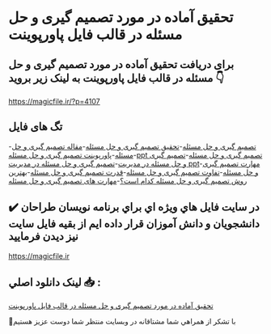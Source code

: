 # تحقیق آماده در مورد تصمیم گیری و حل مسئله در قالب فایل پاورپوینت

## برای دریافت تحقیق آماده در مورد تصمیم گیری و حل مسئله در قالب فایل پاورپوینت به لینک زیر بروید 👇

https://magicfile.ir/?p=4107

## تگ های فایل

-[تصمیم گیری و حل مسئله](https://magicfile.ir/product/%d8%aa%d8%ad%d9%82%db%8c%d9%82-%d8%a2%d9%85%d8%a7%d8%af%d9%87-%d8%aa%d8%b5%d9%85%db%8c%d9%85-%da%af%db%8c%d8%b1%db%8c-%d9%88-%d8%ad%d9%84-%d9%85%d8%b3%d8%a6%d9%84%d9%87-%d9%be%d8%a7%d9%88%d8%b1%d9%be%d9%88%db%8c%d9%86%d8%aa/)-[تحقیق تصمیم گیری و حل مسئله](https://magicfile.ir/product/%d8%aa%d8%ad%d9%82%db%8c%d9%82-%d8%a2%d9%85%d8%a7%d8%af%d9%87-%d8%aa%d8%b5%d9%85%db%8c%d9%85-%da%af%db%8c%d8%b1%db%8c-%d9%88-%d8%ad%d9%84-%d9%85%d8%b3%d8%a6%d9%84%d9%87-%d9%be%d8%a7%d9%88%d8%b1%d9%be%d9%88%db%8c%d9%86%d8%aa/)-[مقاله تصمیم گیری و حل مسئله](https://magicfile.ir/product/%d8%aa%d8%ad%d9%82%db%8c%d9%82-%d8%a2%d9%85%d8%a7%d8%af%d9%87-%d8%aa%d8%b5%d9%85%db%8c%d9%85-%da%af%db%8c%d8%b1%db%8c-%d9%88-%d8%ad%d9%84-%d9%85%d8%b3%d8%a6%d9%84%d9%87-%d9%be%d8%a7%d9%88%d8%b1%d9%be%d9%88%db%8c%d9%86%d8%aa/)-[پاورپوینت تصمیم گیری و حل مسئله](https://magicfile.ir/product/%d8%aa%d8%ad%d9%82%db%8c%d9%82-%d8%a2%d9%85%d8%a7%d8%af%d9%87-%d8%aa%d8%b5%d9%85%db%8c%d9%85-%da%af%db%8c%d8%b1%db%8c-%d9%88-%d8%ad%d9%84-%d9%85%d8%b3%d8%a6%d9%84%d9%87-%d9%be%d8%a7%d9%88%d8%b1%d9%be%d9%88%db%8c%d9%86%d8%aa/)-[ppt تصمیم گیری و حل مسئله](https://magicfile.ir/product/%d8%aa%d8%ad%d9%82%db%8c%d9%82-%d8%a2%d9%85%d8%a7%d8%af%d9%87-%d8%aa%d8%b5%d9%85%db%8c%d9%85-%da%af%db%8c%d8%b1%db%8c-%d9%88-%d8%ad%d9%84-%d9%85%d8%b3%d8%a6%d9%84%d9%87-%d9%be%d8%a7%d9%88%d8%b1%d9%be%d9%88%db%8c%d9%86%d8%aa/)-[تصمیم گیری و حل مسئله در مدیریت](https://magicfile.ir/product/%d8%aa%d8%ad%d9%82%db%8c%d9%82-%d8%a2%d9%85%d8%a7%d8%af%d9%87-%d8%aa%d8%b5%d9%85%db%8c%d9%85-%da%af%db%8c%d8%b1%db%8c-%d9%88-%d8%ad%d9%84-%d9%85%d8%b3%d8%a6%d9%84%d9%87-%d9%be%d8%a7%d9%88%d8%b1%d9%be%d9%88%db%8c%d9%86%d8%aa/)-[تصمیم گیری و حل مسئله در مدیریت ppt](https://magicfile.ir/product/%d8%aa%d8%ad%d9%82%db%8c%d9%82-%d8%a2%d9%85%d8%a7%d8%af%d9%87-%d8%aa%d8%b5%d9%85%db%8c%d9%85-%da%af%db%8c%d8%b1%db%8c-%d9%88-%d8%ad%d9%84-%d9%85%d8%b3%d8%a6%d9%84%d9%87-%d9%be%d8%a7%d9%88%d8%b1%d9%be%d9%88%db%8c%d9%86%d8%aa/)-[مهارت تصمیم گیری و حل مسئله](https://magicfile.ir/product/%d8%aa%d8%ad%d9%82%db%8c%d9%82-%d8%a2%d9%85%d8%a7%d8%af%d9%87-%d8%aa%d8%b5%d9%85%db%8c%d9%85-%da%af%db%8c%d8%b1%db%8c-%d9%88-%d8%ad%d9%84-%d9%85%d8%b3%d8%a6%d9%84%d9%87-%d9%be%d8%a7%d9%88%d8%b1%d9%be%d9%88%db%8c%d9%86%d8%aa/)-[تفاوت تصمیم گیری و حل مسئله](https://magicfile.ir/product/%d8%aa%d8%ad%d9%82%db%8c%d9%82-%d8%a2%d9%85%d8%a7%d8%af%d9%87-%d8%aa%d8%b5%d9%85%db%8c%d9%85-%da%af%db%8c%d8%b1%db%8c-%d9%88-%d8%ad%d9%84-%d9%85%d8%b3%d8%a6%d9%84%d9%87-%d9%be%d8%a7%d9%88%d8%b1%d9%be%d9%88%db%8c%d9%86%d8%aa/)-[قدرت تصمیم گیری و حل مسئله](https://magicfile.ir/product/%d8%aa%d8%ad%d9%82%db%8c%d9%82-%d8%a2%d9%85%d8%a7%d8%af%d9%87-%d8%aa%d8%b5%d9%85%db%8c%d9%85-%da%af%db%8c%d8%b1%db%8c-%d9%88-%d8%ad%d9%84-%d9%85%d8%b3%d8%a6%d9%84%d9%87-%d9%be%d8%a7%d9%88%d8%b1%d9%be%d9%88%db%8c%d9%86%d8%aa/)-[بهترین روش تصمیم گیری و حل مسئله کدام است؟](https://magicfile.ir/product/%d8%aa%d8%ad%d9%82%db%8c%d9%82-%d8%a2%d9%85%d8%a7%d8%af%d9%87-%d8%aa%d8%b5%d9%85%db%8c%d9%85-%da%af%db%8c%d8%b1%db%8c-%d9%88-%d8%ad%d9%84-%d9%85%d8%b3%d8%a6%d9%84%d9%87-%d9%be%d8%a7%d9%88%d8%b1%d9%be%d9%88%db%8c%d9%86%d8%aa/)-[مهارت های تصمیم گیری و حل مسئله](https://magicfile.ir/product/%d8%aa%d8%ad%d9%82%db%8c%d9%82-%d8%a2%d9%85%d8%a7%d8%af%d9%87-%d8%aa%d8%b5%d9%85%db%8c%d9%85-%da%af%db%8c%d8%b1%db%8c-%d9%88-%d8%ad%d9%84-%d9%85%d8%b3%d8%a6%d9%84%d9%87-%d9%be%d8%a7%d9%88%d8%b1%d9%be%d9%88%db%8c%d9%86%d8%aa/)

## ✔️ در سايت فايل هاي ويژه اي براي برنامه نويسان طراحان دانشجويان و دانش آموزان قرار داده ايم از بقيه فايل سايت نيز ديدن فرماييد

https://magicfile.ir


## لينک دانلود اصلي 📥 :

[تحقیق آماده در مورد تصمیم گیری و حل مسئله در قالب فایل پاورپوینت](https://magicfile.ir/product/%d8%aa%d8%ad%d9%82%db%8c%d9%82-%d8%a2%d9%85%d8%a7%d8%af%d9%87-%d8%aa%d8%b5%d9%85%db%8c%d9%85-%da%af%db%8c%d8%b1%db%8c-%d9%88-%d8%ad%d9%84-%d9%85%d8%b3%d8%a6%d9%84%d9%87-%d9%be%d8%a7%d9%88%d8%b1%d9%be%d9%88%db%8c%d9%86%d8%aa/) 


🙏با تشکر از همراهي شما مشتاقانه در وبسایت منتظر شما دوست عزیز هستیم

